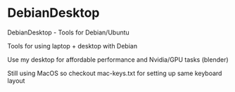 # DebianDesktop

DebianDesktop - Tools for Debian/Ubuntu

Tools for using laptop + desktop with Debian

Use my desktop for affordable performance and Nvidia/GPU tasks (blender)

Still using MacOS so checkout mac-keys.txt for setting up same keyboard layout
